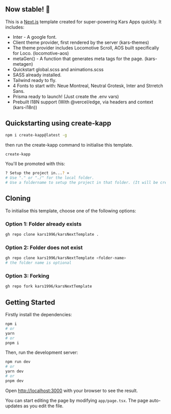 ## Now stable! 💖

This is a [Next.js](https://nextjs.org/) template created for super-powering Kars Apps quickly. It includes:

-   Inter - A google font.
-   Client theme provider, first rendered by the server (kars-themes)
-   The theme provider includes Locomotive Scroll, AOS built specifically for Loco. (locomotive-aos)
-   metaGen() - A function that generates meta tags for the page. (kars-metagen)
-   Quickstart global.scss and animations.scss
-   SASS already installed.
-   Tailwind ready to fly.
-   4 Fonts to start with: Neue Montreal, Neutral Grotesk, Inter and Strretch Sans.
-   Prisma ready to launch! (Just create the .env vars)
-   Prebuilt I18N support (With @vercel/edge, via headers and context (kars-i18n))

## Quickstarting using create-kapp

```bash
npm i create-kapp@latest -g
```

then run the create-kapp command to initialise this template.

```bash
create-kapp
```

You'll be promoted with this:

```bash
? Setup the project in...? »
# Use "." or "./" for the local folder.
# Use a foldername to setup the project in that folder. (It will be created if it doesn't exist
```

## Cloning

To initialise this template, choose one of the following options:

### Option 1: Folder already exists

```bash
gh repo clone kars1996/karsNextTemplate .
```

### Option 2: Folder does not exist

```bash
gh repo clone kars1996/karsNextTemplate <folder-name>
# the folder name is optional
```

### Option 3: Forking

```bash
gh repo fork kars1996/karsNextTemplate
```

## Getting Started

Firstly install the dependencies:

```bash
npm i
# or
yarn
# or
pnpm i
```

Then, run the development server:

```bash
npm run dev
# or
yarn dev
# or
pnpm dev
```

Open [http://localhost:3000](http://localhost:3000) with your browser to see the result.

You can start editing the page by modifying `app/page.tsx`. The page auto-updates as you edit the file.
